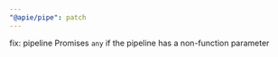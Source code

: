 ```yaml
---
"@apie/pipe": patch
---
```


fix: pipeline Promises `any` if the pipeline has a non-function parameter
